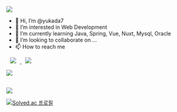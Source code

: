<!-- 메인 배너 -->
<img src="https://capsule-render.vercel.app/api?type=slice&color=auto&height=300&section=header&text=Yuka's%20Github&fontSize=90" />

- 👋 Hi, I’m @yukada7
- 👀 I’m interested in Web Development
- 🌱 I’m currently learning Java, Spring, Vue, Nuxt, Mysql, Oracle
- 💞️ I’m looking to collaborate on ...
- 📫 How to reach me 

<!-- 인스타그램 뱃지 -->
<a>
  <a href="https://instagram.com/hyeonhyeon_0224">
  <img 
    src="http://img.shields.io/badge/-Instagram-black?style=flat&logo=Instagram&link=https://instagram.com/hyeonhyeon_0224/"
    style="height : auto; margin-left : 10px; margin-right : 10px;"/>
</a> 

<!-- Gmail 뱃지 -->
<a href="mailto:yukada7@gmail.com">
    <img 
        src="https://img.shields.io/badge/Gmail-d14836?style=flat-square&logo=Gmail&logoColor=white&link=mailto:yukada7@gmail.com"
        style="height : auto; margin-left : 10px; margin-right : 10px;"/>
</a><br>

<!-- 깃허브 커밋 언어 비율 위젯 -->
<img src="https://github-readme-stats.vercel.app/api/top-langs/?username=yukada7&layout=compact"><br><br>

<!-- 깃허브 스탯 위젯 -->
<img src="https://github-readme-stats.vercel.app/api?username=yukada7&show_icons=true">

<!-- 백준 티어 위젯 -->
[![Solved.ac
프로필](http://mazassumnida.wtf/api/v2/generate_badge?boj=yukada7)](https://solved.ac/yukada7)

<!---
yukada7/yukada7 is a ✨ special ✨ repository because its `README.md` (this file) appears on your GitHub profile.
You can click the Preview link to take a look at your changes.
--->
